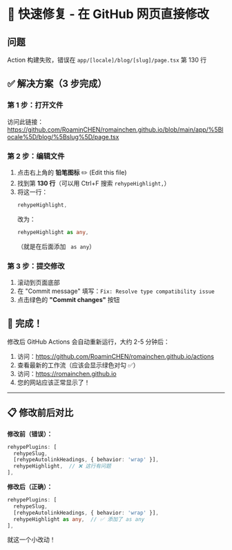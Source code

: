# 🔧 快速修复 - 在 GitHub 网页直接修改

## 问题
Action 构建失败，错误在 `app/[locale]/blog/[slug]/page.tsx` 第 130 行

## ✅ 解决方案（3 步完成）

### 第 1 步：打开文件
访问此链接：
https://github.com/RoaminCHEN/romainchen.github.io/blob/main/app/%5Blocale%5D/blog/%5Bslug%5D/page.tsx

### 第 2 步：编辑文件
1. 点击右上角的 **铅笔图标** ✏️ (Edit this file)
2. 找到第 **130 行**（可以用 Ctrl+F 搜索 `rehypeHighlight,`）
3. 将这一行：
   ```typescript
   rehypeHighlight,
   ```
   改为：
   ```typescript
   rehypeHighlight as any,
   ```
   （就是在后面添加 ` as any`）

### 第 3 步：提交修改
1. 滚动到页面底部
2. 在 "Commit message" 填写：`Fix: Resolve type compatibility issue`
3. 点击绿色的 **"Commit changes"** 按钮

## 🎯 完成！

修改后 GitHub Actions 会自动重新运行，大约 2-5 分钟后：
1. 访问：https://github.com/RoaminCHEN/romainchen.github.io/actions
2. 查看最新的工作流（应该会显示绿色对勾 ✅）
3. 访问：https://romainchen.github.io
4. 您的网站应该正常显示了！

---

## 📋 修改前后对比

**修改前（错误）：**
```typescript
rehypePlugins: [
  rehypeSlug,
  [rehypeAutolinkHeadings, { behavior: 'wrap' }],
  rehypeHighlight,  // ❌ 这行有问题
],
```

**修改后（正确）：**
```typescript
rehypePlugins: [
  rehypeSlug,
  [rehypeAutolinkHeadings, { behavior: 'wrap' }],
  rehypeHighlight as any,  // ✅ 添加了 as any
],
```

就这一个小改动！

